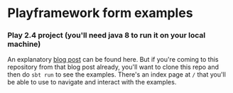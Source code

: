 # Playframework form examples

### Play 2.4 project (you'll need java 8 to run it on your local machine)

An explanatory [blog post] can be found here. But if you're coming to this 
repository from that blog post already, you'll want to clone this repo and 
then do `sbt run` to see the examples. There's an index page at `/` that 
you'll be able to use to navigate and interact with the examples.

[blog post]:http://www.ethanjoachimeldridge.info/tech-blog/playframework-dynamic-form-markup